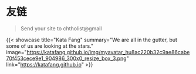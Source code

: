 # 友链


> Send your site to chtholist@gmail 





{{< showcase title="Kata Fang"   summary="We are all in the gutter, but some of us are looking at the stars." image="https://katafang.github.io/img/myavatar_hu8ac220b32c9ae86cabe70f453cece9e1_904986_300x0_resize_box_3.png" link="https://katafang.github.io" >}}


